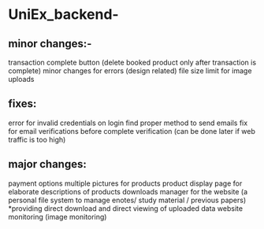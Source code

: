 # UniEx_backend-
## minor changes:-
transaction complete button (delete booked product only after transaction is complete)
minor changes for errors (design related)
file size limit for image uploads

## fixes:
error for invalid credentials on login
find proper method to send emails 
fix for email verifications before complete verification (can be done later if web traffic is too high)

## major changes:
payment options
multiple pictures for products 
product display page for elaborate descriptions of products
downloads manager for the website (a personal file system to manage enotes/ study material / previous papers)
*providing direct download and direct viewing of uploaded data
website monitoring (image monitoring)
